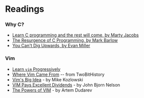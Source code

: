 
# Readings

### Why C?

- [Learn C programming and the rest will come, by Marty Jacobs](https://www.zeroequalsfalse.press/2017/11/29/c/index.html)
- [The Resurgence of C Programming, by Mark Barlow](https://www.oreilly.com/learning/the-resurgence-of-c-programming)
- [You Can't Dig Upwards, by Evan Miller](http://www.evanmiller.org/you-cant-dig-upwards.html)

### Vim

- [Learn `vim` Progressively](http://yannesposito.com/Scratch/en/blog/Learn-Vim-Progressively/)
- [Where Vim Came From](https://twobithistory.org/2018/08/05/where-vim-came-from.html) -- from TwoBitHistory
- [Vim's Big Idea](https://medium.com/@mkozlows/why-atom-cant-replace-vim-433852f4b4d1) - by Mike Kozlowski
- [VIM Pays Excellent Dividends](https://dispatches.artifexdeus.com/vim-pays-excellent-dividends-814241804984) - by John Bjorn Nelson
- [The Powers of VIM](http://dudarev.com/blog/powers-of-vim/) - by Artem Dudarev

